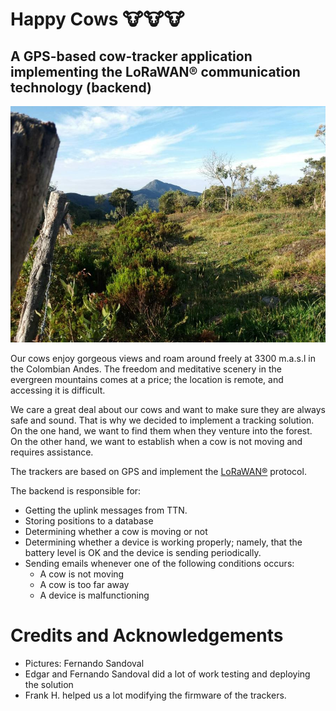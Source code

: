 # Happy  Cows 🐮🐮🐮

## A GPS-based cow-tracker application implementing the LoRaWAN&reg; communication technology (backend)

<p align="center">
<img src="images/pangote-1.jpg" width="800"> 
<!-- <img src="images/pangote-3.png" width="800"> -->
</p>


Our cows enjoy gorgeous views and roam around freely at 3300 m.a.s.l in the Colombian Andes. The freedom and meditative scenery in the evergreen mountains comes at a price; the location is remote, and accessing it is difficult.

We care a great deal about our cows and want to make sure they are always safe and sound. That is why we decided to implement a tracking solution. On the one hand, we want to find them when they venture into the forest. On the other hand, we want to establish when a cow is not moving and requires assistance. 

<!-- <img src="images/pangote-2.png" width="800">  -->
<!-- </p> -->

The trackers are based on GPS and implement the [LoRaWAN&reg;](https://lora-developers.semtech.com/library/tech-papers-and-guides/lora-and-lorawan/) protocol. 

The backend is responsible for:

* Getting the uplink messages from TTN.
* Storing positions to a database
* Determining whether a cow is moving or not
* Determining whether a device is working properly; namely, that the battery level is OK and the device is sending periodically.
* Sending emails whenever one of the following conditions occurs:
    * A cow is not moving
    * A cow is too far away
    * A device is malfunctioning 



# Credits and Acknowledgements

* Pictures: Fernando Sandoval
* Edgar and Fernando Sandoval did a lot of work testing and deploying the solution
* Frank H. helped us a lot modifying the firmware of the trackers.